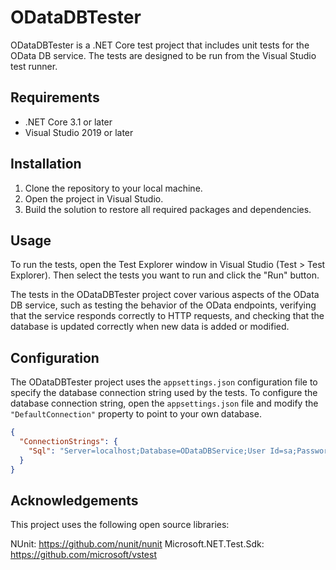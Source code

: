# ODataDBTester

ODataDBTester is a .NET Core test project that includes unit tests for the OData DB service. The tests are designed to be run from the Visual Studio test runner.

## Requirements

- .NET Core 3.1 or later
- Visual Studio 2019 or later

## Installation

1. Clone the repository to your local machine.
2. Open the project in Visual Studio.
3. Build the solution to restore all required packages and dependencies.

## Usage

To run the tests, open the Test Explorer window in Visual Studio (Test > Test Explorer). Then select the tests you want to run and click the "Run" button. 

The tests in the ODataDBTester project cover various aspects of the OData DB service, such as testing the behavior of the OData endpoints, verifying that the service responds correctly to HTTP requests, and checking that the database is updated correctly when new data is added or modified.

## Configuration

The ODataDBTester project uses the `appsettings.json` configuration file to specify the database connection string used by the tests. To configure the database connection string, open the `appsettings.json` file and modify the `"DefaultConnection"` property to point to your own database.

```json
{
  "ConnectionStrings": {
    "Sql": "Server=localhost;Database=ODataDBService;User Id=sa;Password=1234;"
  }
}
```

## Acknowledgements

This project uses the following open source libraries:

NUnit: https://github.com/nunit/nunit
Microsoft.NET.Test.Sdk: https://github.com/microsoft/vstest

